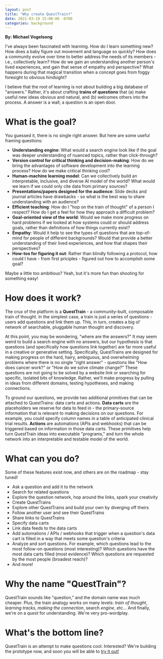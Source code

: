 ```yaml
---
layout: post
title: "Why create QuestTrain?"
date: 2021-03-10 15:00:00 -0700
categories: background
---
```


**By: Michael Vogelsong**

I've always been fascinated with learning. How do I learn something new? How does a baby figure out movement and language so quickly? How does a community evolve over time to better address the needs of its members - i.e., collectively learn? How do we gain an understanding another person's lived experiences, and gain that sense of empathy and perspective? What happens during that magical transition when a concept goes from foggy foresight to obvious hindsight?

I believe that the root of learning is not about building a big database of "answers." Rather, it's about crafting **trains of questions** that (a) make useful new ideas obvious and natural, and (b) welcomes others into the process. A answer is a wall; a question is an open door.

# What is the goal?

You guessed it, there is no single right answer. But here are some useful framing questions:

- **Understanding engine**: What would a search engine look like if the goal was deeper understanding of nuanced topics, rather than click-through?
- **Version control for critical thinking and decision-making**: How do we bring the advantages of software development into the learning process? How do we make critical thinking cool?
- **Human-machine learning model**: Can we collectively build an interpretable, inclusive, and diverse AI model of the world? What would we learn if we could only cite data from primary sources?
- **Presentations/papers designed for the audience**: Slide decks and journal articles have drawbacks - so what is the best way to share understanding with an audience?
- **Efficient teaching**: How do I "hop on the train of thought" of a person I respect? How do I get a feel for how they approach a difficult problem?
- **Goal-oriented view of the world**: Would we make more progress on hard problems if we looked at how systems could or should address goals, rather than definitions of how things currently exist?
- **Empathy**: Would it help to see the types of questions that are top-of-mind for people of different backgrounds? Would that provide a better understanding of their lived experiences, and how that shapes their perspectives?
- **How-tos for figuring it out**: Rather than blindly following a protocol, how could I have - from first priciples - figured out how to accomplish some goal?

Maybe a little too ambitious? Yeah, but it's more fun than shooting for something easy!

# How does it work?

The crux of the platform is a **QuestTrain** - a community-built, composable train of thought. In the simplest case, a train is just a series of questions - users add questions and link them up. This, in turn, creates a big ol' network of searchable, pluggable human thought and discovery.

At this point, you may be wondering, "where are the answers?" It may seem weird to build a search engine with no answers, but our hypothesis is that questions (and specifically how questions link together) are far more useful in a creative or generative setting. Specifically, QuestTrains are designed for making progress on the hard, hairy, ambiguous, and overwhelming problems where there is no single "right answer" - questions like "How does cancer work?" or "How do we solve climate change?" These questions are not going to be solved by a website link or searching for specific, isolated bits of knowledge. Rather, we'll make progress by pulling in ideas from different domains, testing hypotheses, and making connections.

To ground our questions, we provide two additional primitives that can be attached to QuestTrains: data carts and actions. **Data carts** are the placeholders we reserve for data to feed in - the primary-source information that is relevant to making decisions on our questions. For example, you could specify column names in a table of anticipated clinical trial results. **Actions** are automations (APIs and webhooks) that can be triggered based on information in those data carts. These primitives help turn QuestTrain ideas into executable "programs," and turn the whole network into an interpretable and testable model of the world.

# What can you do?

Some of these features exist now, and others are on the roadmap - stay tuned!

- Ask a question and add it to the network
- Search for related questions
- Explore the question network, hop around the links, spark your creativity
- Create QuestTrains
- Explore other QuestTrains and build your own by diverging off theirs
- Follow another user and see their QuestTrains
- Share links to QuestTrains
- Specify data carts
- Link data feeds to the data carts
- Add automations / APIs / webhooks that trigger when a question's data cart is filled in a way that meets some question's criteria
- Analyze and sort questions. For example, which questions lead to the most follow-on questions (most interesting)? Which questions have the most data carts filled (most evidence)? Which questions are requested by the most people (broadest reach)?
- And more!

# Why the name "QuestTrain"?

QuestTrain sounds like "question," and the domain name was much cheaper. Plus, the train analogy works on many levels: *train of thought*, *learning tracks*, *making the connection*, search *engine*, etc... And finally, we're on a *quest* for understanding. We're very pro-wordplay.

# What's the bottom line?

QuestTrain is an attempt to make questions cool. Interested? We're building the prototype now, and soon you will be able to [try it out!](https://questtrain.com)
